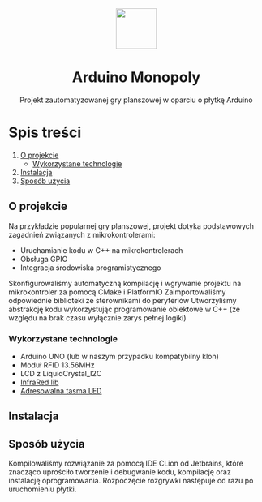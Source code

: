 <div align=center>
  <img src="https://i.imgur.com/kmK7sYT.png" width=80 heigh=80>
  <h1>Arduino Monopoly</h1>
  <p>Projekt zautomatyzowanej gry planszowej w oparciu o płytkę Arduino</p>
</div>

# Spis treści
1. [O projekcie](O-projekcie)
    - [Wykorzystane technologie](Wykorzystane-technologie)
2. [Instalacja](instalacja)
3. [Sposób użycia](sposób-użycia)

## O projekcie
Na przykładzie popularnej gry planszowej, projekt dotyka podstawowych zagadnień związanych z mikrokontrolerami:
- Uruchamianie kodu w C++ na mikrokontrolerach
- Obsługa GPIO
- Integracja środowiska programistycznego

Skonfigurowaliśmy automatyczną kompilację i wgrywanie projektu na mikrokontroler za pomocą CMake i PlatformIO
Zaimportowaliśmy odpowiednie biblioteki ze sterownikami do peryferiów
Utworzyliśmy abstrakcję kodu wykorzystując programowanie obiektowe w C++ (ze względu na brak czasu wyłącznie zarys pełnej logiki)

### Wykorzystane technologie
- Arduino UNO (lub w naszym przypadku kompatybilny klon)
- Moduł RFID 13.56MHz
- LCD z LiquidCrystal_I2C
- [InfraRed lib](https://github.com/Arduino-IRremote/Arduino-IRremote)
- [Adresowalna tasma LED](https://github.com/Aircoookie/WLED)

## Instalacja


## Sposób użycia
Kompilowaliśmy rozwiązanie za pomocą IDE CLion od Jetbrains, które znacząco uprościło tworzenie i debugwanie kodu, kompilację oraz instalację oprogramowania.
Rozpoczęcie rozgrywki następuje od razu po uruchomieniu płytki.

